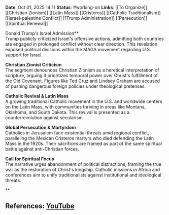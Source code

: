 **Date**: Oct 01, 2025 14:11
**Status**: #working-on
**Links**: [[To Organize]] [[Christian Zionism]] [[Latin Mass]] [[Cristeros]] [[Catholic Traditionalism]] [[Israel-palestine Conflict]] [[Trump Administration]] [[Persecution]] [[Spiritual Renewal]]

Donald Trump's Israel Admission**  
Trump publicly criticized Israel's offensive actions, admitting both countries are engaged in prolonged conflict without clear direction. This revelation exposed political divisions within the MAGA movement regarding U.S. support for Israel.  

**Christian Zionist Criticism**  
The segment denounces Christian Zionism as a heretical interpretation of scripture, arguing it prioritizes temporal power over Christ's fulfillment of the Old Covenant. Figures like Ted Cruz and Lindsey Graham are accused of pushing dangerous foreign policies under theological pretenses.  

**Catholic Revival & Latin Mass**  
A growing traditional Catholic movement in the U.S. and worldwide centers on the Latin Mass, with communities thriving in areas like Montana, Oklahoma, and South Dakota. This revival is presented as a counterrevolution against secularism.  

**Global Persecution & Martyrdom**  
Catholics in Jerusalem face existential threats amid regional conflict, paralleling the Mexican Cristeros martyrs who died defending the Latin Mass in the 1920s. Their sacrifices are framed as part of the same spiritual battle against anti-Christian forces.  

**Call for Spiritual Focus**  
The narrative urges abandonment of political distractions, framing the true war as the restoration of Christ's kingship. Catholic missions in Africa and conferences aim to unify traditionalists against institutional and ideological threats.  

**

## References: [YouTube](https://www.youtube.com/watch?v=wdk4yk-9Aig)
